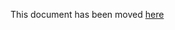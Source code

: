This document has been moved [here](https://lyft.github.io/cartography/modules/kubernetes/schema.html)
